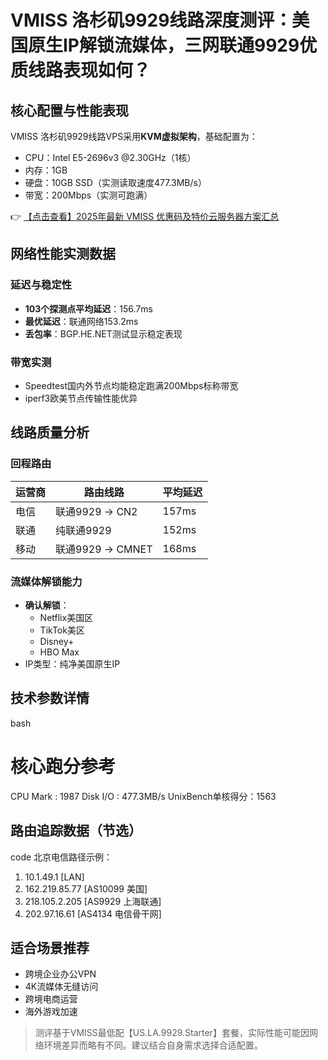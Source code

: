 # VMISS 洛杉矶9929线路深度测评：美国原生IP解锁流媒体，三网联通9929优质线路表现如何？

## 核心配置与性能表现
VMISS 洛杉矶9929线路VPS采用**KVM虚拟架构**，基础配置为：
- CPU：Intel E5-2696v3 @2.30GHz（1核）
- 内存：1GB
- 硬盘：10GB SSD（实测读取速度477.3MB/s）
- 带宽：200Mbps（实测可跑满）

👉 [【点击查看】2025年最新 VMISS 优惠码及特价云服务器方案汇总](https://bit.ly/Vmiss)

## 网络性能实测数据
### 延迟与稳定性
- **103个探测点平均延迟**：156.7ms
- **最优延迟**：联通网络153.2ms
- **丢包率**：BGP.HE.NET测试显示稳定表现

### 带宽实测
- Speedtest国内外节点均能稳定跑满200Mbps标称带宽
- iperf3欧美节点传输性能优异

## 线路质量分析
### 回程路由
| 运营商 | 路由线路          | 平均延迟 |
|--------|-------------------|----------|
| 电信   | 联通9929 → CN2    | 157ms    |
| 联通   | 纯联通9929        | 152ms    |
| 移动   | 联通9929 → CMNET  | 168ms    |

### 流媒体解锁能力
- **确认解锁**：
  - Netflix美国区
  - TikTok美区
  - Disney+
  - HBO Max
- IP类型：纯净美国原生IP

## 技术参数详情
bash
# 核心跑分参考
CPU Mark : 1987
Disk I/O : 477.3MB/s
UnixBench单核得分：1563

## 路由追踪数据（节选）
code
北京电信路径示例：
1. 10.1.49.1 [LAN]
4. 162.219.85.77 [AS10099 美国]
6. 218.105.2.205 [AS9929 上海联通]
9. 202.97.16.61 [AS4134 电信骨干网]

## 适合场景推荐
- 跨境企业办公VPN
- 4K流媒体无缝访问
- 跨境电商运营
- 海外游戏加速

> 测评基于VMISS最低配【US.LA.9929.Starter】套餐，实际性能可能因网络环境差异而略有不同。建议结合自身需求选择合适配置。